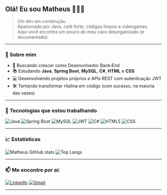## Olá! Eu sou Matheus 👨‍💻🖤

> Um dev em construção.  
> Apaixonado por Java, café forte, códigos limpos e videogames.  
> Aqui você encontra um pouco do meu caos desorganizado (e documentado).

---

### 🧠 Sobre mim

- 🎯 Buscando crescer como Desenvolvedor Back‑End
- 📚 Estudando **Java**, **Spring Boot**, **MySQL**, **C#**, **HTML** e **CSS**
- 💻 Desenvolvendo projetos próprios e APIs REST com autenticação JWT
- 🛠️ Tentando transformar ritalina em código (com sucesso, na maioria das vezes)


---

### 🚀 Tecnologias que estou trabalhando

![Java](https://img.shields.io/badge/Java-ED8B00?style=for-the-badge&logo=openjdk&logoColor=white)  ![Spring Boot](https://img.shields.io/badge/Spring_Boot-6DB33F?style=for-the-badge&logo=spring-boot&logoColor=white)  ![MySQL](https://img.shields.io/badge/MySQL-005C84?style=for-the-badge&logo=mysql&logoColor=white)  ![JWT](https://img.shields.io/badge/JWT-000000?style=for-the-badge&logo=JSON%20web%20tokens&logoColor=white)  ![C#](https://img.shields.io/badge/C%23-239120?style=for-the-badge&logo=c-sharp&logoColor=white)  ![HTML5](https://img.shields.io/badge/HTML5-E34F26?style=for-the-badge&logo=html5&logoColor=white)  ![CSS](https://img.shields.io/badge/CSS3-1572B6?style=for-the-badge&logo=css3&logoColor=white)

---

### 📈 Estatísticas

![Matheus GitHub stats](https://github-readme-stats.vercel.app/api?username=lunaovsk&show_icons=true&theme=dark&hide=stars&count_private=true)  ![Top Langs](https://github-readme-stats.vercel.app/api/top-langs/?username=lunaovsk&layout=compact&theme=dark)

---

### 📫 Me encontre por aí:

[![LinkedIn](https://img.shields.io/badge/LinkedIn-0077B5?style=for-the-badge&logo=linkedin&logoColor=white)](https://www.linkedin.com/in/matheus-l-20a42630b/)  [![Gmail](https://img.shields.io/badge/Gmail-D14836?style=for-the-badge&logo=gmail&logoColor=white)](mailto:matheusluna151634@gmail.com)

---
